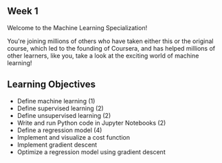 ## Week 1

Welcome to the Machine Learning Specialization! 

You're joining millions of others who have taken either this or the original course, which led to the founding of Coursera, and has helped millions of other learners, like you, take a look at the exciting world of machine learning!

## Learning Objectives

* Define machine learning (1)
* Define supervised learning (2)
* Define unsupervised learning (2)
* Write and run Python code in Jupyter Notebooks (2)
* Define a regression model (4)
* Implement and visualize a cost function
* Implement gradient descent
* Optimize a regression model using gradient descent